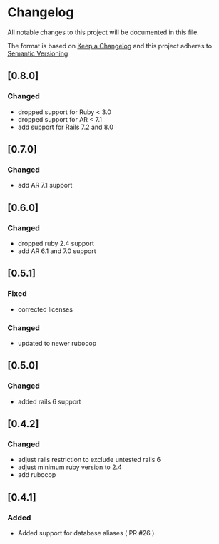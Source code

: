 # Changelog
All notable changes to this project will be documented in this file.

The format is based on [Keep a Changelog](http://keepachangelog.com/en/1.0.0/)
and this project adheres to [Semantic Versioning](http://semver.org/spec/v2.0.0.html)

## [0.8.0]
### Changed
- dropped support for Ruby < 3.0
- dropped support for AR < 7.1
- add support for Rails 7.2 and 8.0

## [0.7.0]
### Changed
- add AR 7.1 support

## [0.6.0]
### Changed
- dropped ruby 2.4 support
- add AR 6.1 and 7.0 support

## [0.5.1]
### Fixed
- corrected licenses
### Changed
- updated to newer rubocop

## [0.5.0]
### Changed
- added rails 6 support

## [0.4.2]
### Changed
- adjust rails restriction to exclude untested rails 6
- adjust minimum ruby version to 2.4
- add rubocop

## [0.4.1]
### Added
- Added support for database aliases ( PR #26 )
